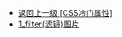 - [返回上一级 [CSS冷门属性]](page/web前端/HTML/CSS冷门属性/)
- [1_filter(滤镜)图片](page/web前端/HTML/CSS冷门属性/1_filter(滤镜)图片/)
